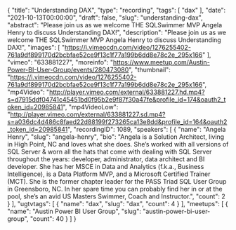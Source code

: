 {
  "title": "Understanding DAX",
  "type": "recording",
  "tags": [
    "dax"
  ],
  "date": "2021-10-13T00:00:00",
  "draft": false,
  "slug": "understanding-dax",
  "abstract": "Please join us as we welcome THE SQLSwimmer MVP Angela Henry to discuss Understanding DAX!",
  "description": "Please join us as we welcome THE SQLSwimmer MVP Angela Henry to discuss Understanding DAX!",
  "images": [
    "https://i.vimeocdn.com/video/1276255402-761a9df899170d2bcbfae52ce9f13c1f77a199b6dd8e78c2e_295x166"
  ],
  "vimeo": "633881227",
  "moreinfo": "https://www.meetup.com/Austin-Power-BI-User-Group/events/280473080",
  "thumbnail": "https://i.vimeocdn.com/video/1276255402-761a9df899170d2bcbfae52ce9f13c1f77a199b6dd8e78c2e_295x166",
  "mp4Video": "http://player.vimeo.com/external/633881227.hd.mp4?s=d7915ddf04741c45451bd0f95b2e9f87f30a47fe&profile_id=174&oauth2_token_id=20985841",
  "mp4VideoLow": "http://player.vimeo.com/external/633881227.sd.mp4?s=a036dc4d486c8faed22d88199f273265ca13e8dd&profile_id=164&oauth2_token_id=20985841",
  "recordingID": 1089,
  "speakers": [
    {
      "name": "Angela Henry",
      "slug": "angela-henry",
      "bio": "Angela is a Solution Architect, living in High Point, NC and loves what she does. She’s worked with all versions of SQL Server & worn all the hats that come with dealing with SQL Server throughout the years: developer, administrator, data architect and BI developer. She has her MSCE in Data and Analytics (f.k.a., Business Intelligence), is a Data Platform MVP, and a Microsoft Certified Trainer (MCT). She is the former chapter leader for the PASS Triad SQL User Group in Greensboro, NC. In her spare time you can probably find her in or at the pool, she’s an avid US Masters Swimmer, Coach and Instructor.",
      "count": 2
    }
  ],
  "ugtvtags": [
    {
      "name": "dax",
      "slug": "dax",
      "count": 4
    }
  ],
  "meetups": [
    {
      "name": "Austin Power BI User Group",
      "slug": "austin-power-bi-user-group",
      "count": 40
    }
  ]
}